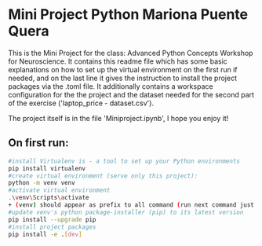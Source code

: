 # Mini Project Python Mariona Puente Quera

This is the Mini Project for the class: Advanced Python Concepts Workshop for Neuroscience.
It contains this readme file which has some basic explanations on how to set up the virtual environment on the first run if needed,
and on the last line it gives the instruction to install the project packages via the .toml file.
It additionally contains a workspace configuration for the the project and the dataset needed for the second part of the exercise ('laptop_price - dataset.csv').

The project itself is in the file 'Miniproject.ipynb', I hope you enjoy it!

## On first run:
```bash 
#install Virtualenv is - a tool to set up your Python environments
pip install virtualenv
#create virtual environment (serve only this project):
python -m venv venv
#activate virtual environment
.\venv\Scripts\activate 
+ (venv) should appear as prefix to all command (run next command just after activating venv)
#update venv's python package-installer (pip) to its latest version
pip install --upgrade pip
#install project packages
pip install -e .[dev]     
``` 
